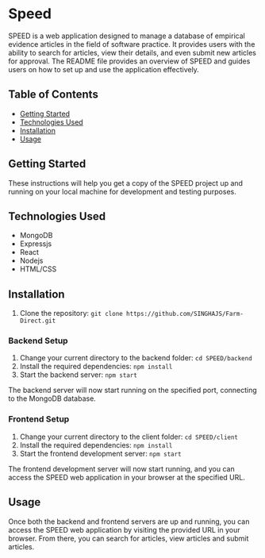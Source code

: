 # Speed
SPEED is a web application designed to manage a database of empirical evidence articles in the field of software practice. It provides users with the ability to search for articles, view their details, and even submit new articles for approval. The README file provides an overview of SPEED and guides users on how to set up and use the application effectively.

## Table of Contents
- [Getting Started](#getting-started)
- [Technologies Used](#technologies-used)
- [Installation](#installation)
- [Usage](#usage)

## Getting Started
These instructions will help you get a copy of the SPEED project up and running on your local machine for development and testing purposes. 

## Technologies Used
- MongoDB
- Expressjs
- React
- Nodejs
- HTML/CSS

## Installation
1. Clone the repository: `git clone https://github.com/SINGHAJS/Farm-Direct.git`

### Backend Setup
1. Change your current directory to the backend folder: `cd SPEED/backend`
2. Install the required dependencies: `npm install`
3. Start the backend server: `npm start`

The backend server will now start running on the specified port, connecting to the MongoDB database.

### Frontend Setup
1. Change your current directory to the client folder: `cd SPEED/client`
2. Install the required dependencies: `npm install`
3. Start the frontend development server: `npm start`

The frontend development server will now start running, and you can access the SPEED web application in your browser at the specified URL.

## Usage
Once both the backend and frontend servers are up and running, you can access the SPEED web application by visiting the provided URL in your browser. From there, you can search for articles, view articles and submit articles.


